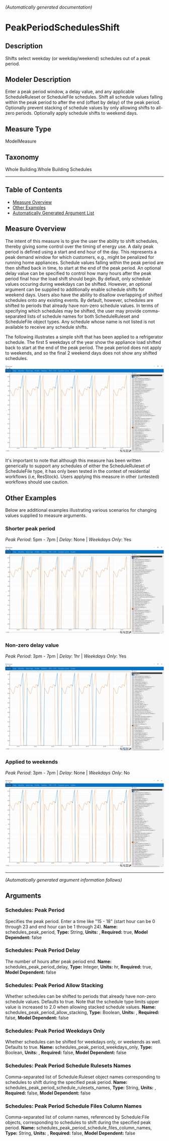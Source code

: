 

###### (Automatically generated documentation)

# PeakPeriodSchedulesShift

## Description
Shifts select weekday (or weekday/weekend) schedules out of a peak period.

## Modeler Description
Enter a peak period window, a delay value, and any applicable ScheduleRuleset or ScheduleFile schedules. Shift all schedule values falling within the peak period to after the end (offset by delay) of the peak period. Optionally prevent stacking of schedule values by only allowing shifts to all-zero periods. Optionally apply schedule shifts to weekend days.

## Measure Type
ModelMeasure

## Taxonomy
Whole Building.Whole Building Schedules

___
## Table of Contents
- [Measure Overview](#measure-overview)<br/>
- [Other Examples](#other-examples)<br/>
- [Automatically Generated Argument List](#arguments)<br/>

## Measure Overview

The intent of this measure is to give the user the ability to shift schedules, thereby giving some control over the timing of energy use.
A daily peak period is defined using a start and end hour of the day.
This represents a peak demand window for which customers, e.g., might be penalized for running home appliances.
Schedule values falling within the peak period are then shifted back in time, to start at the end of the peak period.
An optional delay value can be specified to control how many hours after the peak period final hour the load shift should begin.
By default, only schedule values occuring during weekdays can be shifted.
However, an optional argument can be supplied to additionally enable schedule shifts for weekend days.
Users also have the ability to disallow overlapping of shifted schedules onto any existing events.
By default, however, schedules are shifted to periods that already have non-zero schedule values.
In terms of specifying which schedules may be shifted, the user may provide comma-separated lists of schedule names for both ScheduleRuleset and ScheduleFile object types.
Any schedule whose name is not listed is not available to receive any schedule shifts.

The following illustrates a simple shift that has been applied to a refrigerator schedule.
The first 5 weekdays of the year show the appliance load shifted back to start at the end of the peak period.
The peak period does not apply to weekends, and so the final 2 weekend days does not show any shifted schedules.

![Overview](./docs/measures-overview.png?raw=true)

It's important to note that although this measure has been written generically to support any schedules of either the ScheduleRuleset of ScheduleFile type, it has only been tested in the context of residential workflows (i.e, ResStock).
Users applying this measure in other (untested) workflows should use caution.

## Other Examples

Below are additional examples illustrating various scenarios for changing values supplied to measure arguments.

### Shorter peak period

*Peak Period*: 5pm - 7pm |
*Delay*: None |
*Weekdays Only*: Yes

![Shorter Peak Period](./docs/other-examples1.png?raw=true)

### Non-zero delay value

*Peak Period*: 3pm - 7pm |
*Delay*: 1hr |
*Weekdays Only*: Yes

![Nonzero Delay Value](./docs/other-examples2.png?raw=true)

### Applied to weekends

*Peak Period*: 3pm - 7pm |
*Delay*: None |
*Weekdays Only*: No

![Applied To Weekends](./docs/other-examples3.png?raw=true)

___

*(Automatically generated argument information follows)*

## Arguments


### Schedules: Peak Period
Specifies the peak period. Enter a time like "15 - 18" (start hour can be 0 through 23 and end hour can be 1 through 24).
**Name:** schedules_peak_period,
**Type:** String,
**Units:** ,
**Required:** true,
**Model Dependent:** false


### Schedules: Peak Period Delay
The number of hours after peak period end.
**Name:** schedules_peak_period_delay,
**Type:** Integer,
**Units:** hr,
**Required:** true,
**Model Dependent:** false


### Schedules: Peak Period Allow Stacking
Whether schedules can be shifted to periods that already have non-zero schedule values. Defaults to true. Note that the schedule type limits upper value is increased to 2.0 when allowing stacked schedule values.
**Name:** schedules_peak_period_allow_stacking,
**Type:** Boolean,
**Units:** ,
**Required:** false,
**Model Dependent:** false


### Schedules: Peak Period Weekdays Only
Whether schedules can be shifted for weekdays only, or weekends as well. Defaults to true.
**Name:** schedules_peak_period_weekdays_only,
**Type:** Boolean,
**Units:** ,
**Required:** false,
**Model Dependent:** false


### Schedules: Peak Period Schedule Rulesets Names
Comma-separated list of Schedule:Ruleset object names corresponding to schedules to shift during the specified peak period.
**Name:** schedules_peak_period_schedule_rulesets_names,
**Type:** String,
**Units:** ,
**Required:** false,
**Model Dependent:** false


### Schedules: Peak Period Schedule Files Column Names
Comma-separated list of column names, referenced by Schedule:File objects, corresponding to schedules to shift during the specified peak period.
**Name:** schedules_peak_period_schedule_files_column_names,
**Type:** String,
**Units:** ,
**Required:** false,
**Model Dependent:** false






